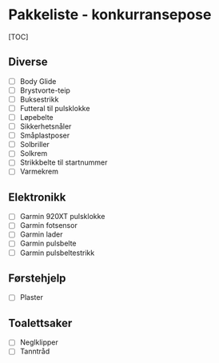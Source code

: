 # Pakkeliste - konkurransepose
[TOC]
## Diverse
- [ ] Body Glide
- [ ] Brystvorte-teip
- [ ] Buksestrikk
- [ ] Futteral til pulsklokke
- [ ] Løpebelte
- [ ] Sikkerhetsnåler
- [ ] Småplastposer
- [ ] Solbriller
- [ ] Solkrem
- [ ] Strikkbelte til startnummer
- [ ] Varmekrem
## Elektronikk
- [ ] Garmin 920XT pulsklokke
- [ ] Garmin fotsensor
- [ ] Garmin lader
- [ ] Garmin pulsbelte
- [ ] Garmin pulsbeltestrikk
## Førstehjelp
- [ ] Plaster
## Toalettsaker
- [ ] Neglklipper
- [ ] Tanntråd
